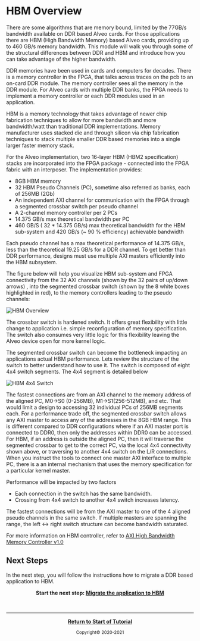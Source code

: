 ﻿# HBM Overview

There are some algorithms that are memory bound, limited by the 77GB/s bandwidth available on DDR based Alveo cards. For those applications there are  HBM (High Bandwidth Memory) based  Alveo cards, providing up to 460 GB/s memory bandwidth.  This module will walk you through some of the structural differences between DDR and HBM and introduce how you can take advantage of the higher bandwidth.

DDR memories have been used in cards and computers for decades. There is a memory controller in the FPGA, that talks across traces on the pcb to an on-card DDR module. The memory controller sees all the memory in the DDR module. For Alveo cards with multiple DDR banks, the FPGA needs to implement a memory controller or each DDR modules used in an application.

HBM is a memory technology that takes advantage of newer chip fabrication techniques to allow for more bandwidth and more bandwidth/watt than traditional DDR implementations. Memory manufacturer uses stacked die and through silicon via chip fabrication techniques to stack multiple smaller DDR based memories into a single larger faster memory stack.


For the Alveo implementation, two 16-layer HBM (HBM2 specification) stacks are incorporated into the FPGA package - connected into the FPGA fabric with an interposer. The implementation provides:

- 8GB HBM memory
- 32 HBM Pseudo Channels (PC), sometime also referred as banks, each of 256MB (2Gb)
- An independent AXI channel for communication with the FPGA through a segmented crossbar switch per pseudo channel
- A 2-channel memory controller per 2 PCs
- 14.375 GB/s max theoretical bandwidth per PC
- 460 GB/S ( 32 * 14.375 GB/s) max theoretical bandwidth for the HBM sub-system and 420 GB/s (~ 90 % efficiency) achievable bandwidth


Each pseudo channel has a max theoretical performance of 14.375 GB/s, less than the theoretical 19.25 GB/s for a DDR channel. To get better than DDR performance, designs must use multiple AXI masters efficiently into the HBM subsystem.

The figure below will help you visualize HBM sub-system and FPGA connectivity from the 32 AXI channels (shown by the 32 pairs of up/down arrows) , into the segmented crossbar switch  (shown by the 8 white boxes highlighted in red),  to the memory controllers leading to the pseudo channels:


![HBM Overview](./images/HBM_Overview.png)

The crossbar switch is hardened switch. It offers great flexibility with little change to application i.e. simple reconfiguration of memory specification. The switch also consumes very little logic for this flexibility leaving the Alveo device open for more kernel logic.


The segmented crossbar switch can become the bottleneck impacting an applications actual HBM performance.
 Lets review the structure of the switch to better understand how to use it. The switch is composed of eight 4x4 switch segments. The 4x4 segment is detailed below


![HBM 4x4 Switch](./images/hbm_4x4_switch.png)

The fastest connections are from an AXI channel to the memory address of the aligned PC, M0→S0 (0-256MB), M1->S1(256-512MB), and etc. That would limit a design to accessing 32 individual PCs of 256MB segments each. For a performance trade off, the segmented crossbar switch allows any AXI master to access any of the addresses in the 8GB HBM range. This is different compared to DDR configurations where if an AXI master port is connected to DDR0, then only the addresses within DDR0 can be accessed. For HBM, if an address is outside the aligned PC, then it will traverse the segmented crossbar to get to the correct PC, via the local 4x4 connectivity shown above, or traversing to another 4x4 switch on the L/R connections.
When you instruct the tools to connect one master AXI interface to multiple PC, there is a an internal mechanism that uses the memory specification for a particular kernel master.

Performance will be impacted by two factors
- Each connection in the switch has the same bandwidth.
- Crossing from 4x4 switch to another 4x4 switch increases latency.

 The fastest connections will be from the AXI master to one of the 4 aligned pseudo channels in the same switch.  If multiple masters are spanning the range, the left ↔ right switch structure can become  bandwidth saturated.

For more information on HBM controller, refer to <a href="https://www.xilinx.com/support/documentation/ip_documentation/hbm/v1_0/pg276-axi-hbm.pdf"> AXI High Bandwidth
Memory Controller v1.0</a>


## Next Steps


In the next step, you will follow the instructions how to migrate a DDR based application to HBM.


<p align="center"><b>
Start the next step: <a href="2_Migrating_to_HBM.md"> Migrate the application to HBM</a>
</b></p>
</br>
<hr/>
<p align="center"><b><a href="README.md">Return to Start of Tutorial</a></b></p>

<p align="center"><sup>Copyright&copy; 2020-2021</sup></p>




